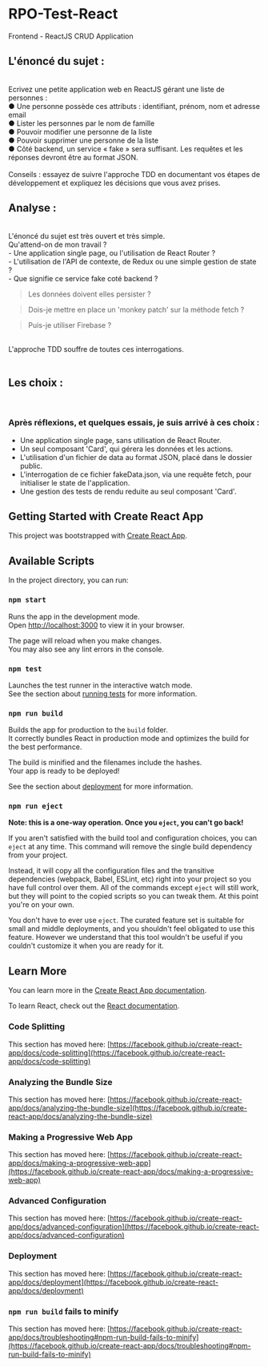 # RPO-Test-React

Frontend - ReactJS CRUD Application </br>

## L'énoncé du sujet :

</br>
Ecrivez une petite application web en ReactJS gérant une liste de
personnes :</br>
● Une personne possède ces attributs : identifiant, prénom, nom et
adresse email</br>
● Lister les personnes par le nom de famille</br>
● Pouvoir modifier une personne de la liste</br>
● Pouvoir supprimer une personne de la liste</br>
● Côté backend, un service « fake » sera suffisant. Les requêtes et les
réponses devront être au format JSON.</br>
</br>
Conseils : essayez de suivre l'approche TDD en documentant vos étapes de
développement et expliquez les décisions que vous avez prises.
</br>

## Analyse :

</br>
L'énoncé du sujet est très ouvert et très simple.</br>
Qu'attend-on de mon travail ?</br>
- Une application single page, ou l'utilisation de React Router ?</br>
- L'utilisation de l'API de contexte, de Redux ou une simple gestion de state ?</br>
- Que signifie ce service fake coté backend ?</br>

  > Les données doivent elles persister ?</br>
  
  > Dois-je mettre en place un 'monkey patch' sur la méthode fetch ?</br>
  
  > Puis-je utiliser Firebase ?</br>

</br>
L'approche TDD souffre de toutes ces interrogations.</br>
</br>

## Les choix :

</br>

### Après réflexions, et quelques essais, je suis arrivé à ces choix :</br>

-  Une application single page, sans utilisation de React Router.</br>
-  Un seul composant 'Card', qui gérera les données et les actions.</br>
-  L'utilisation d'un fichier de data au format JSON, placé dans le dossier public.</br>
-  L'interrogation de ce fichier fakeData.json, via une requête fetch, pour initialiser le state de l'application.</br>
-  Une gestion des tests de rendu reduite au seul composant 'Card'.</br>

## Getting Started with Create React App

This project was bootstrapped with [Create React App](https://github.com/facebook/create-react-app).

## Available Scripts

In the project directory, you can run:

### `npm start`

Runs the app in the development mode.\
Open [http://localhost:3000](http://localhost:3000) to view it in your browser.

The page will reload when you make changes.\
You may also see any lint errors in the console.

### `npm test`

Launches the test runner in the interactive watch mode.\
See the section about [running tests](https://facebook.github.io/create-react-app/docs/running-tests) for more information.

### `npm run build`

Builds the app for production to the `build` folder.\
It correctly bundles React in production mode and optimizes the build for the best performance.

The build is minified and the filenames include the hashes.\
Your app is ready to be deployed!

See the section about [deployment](https://facebook.github.io/create-react-app/docs/deployment) for more information.

### `npm run eject`

**Note: this is a one-way operation. Once you `eject`, you can't go back!**

If you aren't satisfied with the build tool and configuration choices, you can `eject` at any time. This command will remove the single build dependency from your project.

Instead, it will copy all the configuration files and the transitive dependencies (webpack, Babel, ESLint, etc) right into your project so you have full control over them. All of the commands except `eject` will still work, but they will point to the copied scripts so you can tweak them. At this point you're on your own.

You don't have to ever use `eject`. The curated feature set is suitable for small and middle deployments, and you shouldn't feel obligated to use this feature. However we understand that this tool wouldn't be useful if you couldn't customize it when you are ready for it.

## Learn More

You can learn more in the [Create React App documentation](https://facebook.github.io/create-react-app/docs/getting-started).

To learn React, check out the [React documentation](https://reactjs.org/).

### Code Splitting

This section has moved here: [https://facebook.github.io/create-react-app/docs/code-splitting](https://facebook.github.io/create-react-app/docs/code-splitting)

### Analyzing the Bundle Size

This section has moved here: [https://facebook.github.io/create-react-app/docs/analyzing-the-bundle-size](https://facebook.github.io/create-react-app/docs/analyzing-the-bundle-size)

### Making a Progressive Web App

This section has moved here: [https://facebook.github.io/create-react-app/docs/making-a-progressive-web-app](https://facebook.github.io/create-react-app/docs/making-a-progressive-web-app)

### Advanced Configuration

This section has moved here: [https://facebook.github.io/create-react-app/docs/advanced-configuration](https://facebook.github.io/create-react-app/docs/advanced-configuration)

### Deployment

This section has moved here: [https://facebook.github.io/create-react-app/docs/deployment](https://facebook.github.io/create-react-app/docs/deployment)

### `npm run build` fails to minify

This section has moved here: [https://facebook.github.io/create-react-app/docs/troubleshooting#npm-run-build-fails-to-minify](https://facebook.github.io/create-react-app/docs/troubleshooting#npm-run-build-fails-to-minify)
